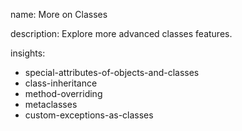 name: More on Classes

description: Explore more advanced classes features.

insights:
  - special-attributes-of-objects-and-classes
  - class-inheritance
  - method-overriding
  - metaclasses
  - custom-exceptions-as-classes
